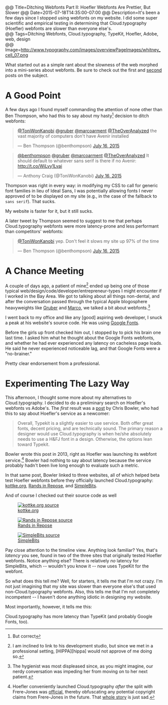 @@ Title=Ditching Webfonts Part II: Hoefler Webfonts Are Prettier, But Slower 
@@ Date=2015-07-18T14:35:00-07:00
@@ Description=It's been a few days since I stopped using webfonts on my website. I did some super scientific and empirical testing in determining that Cloud.typography (Hoefler) webfonts are slower than everyone else's.  
@@ Tags=Ditching Webfonts, Cloud.typography, TypeKit, Hoefler, Adobe, web, design  
@@ Image=http://www.typography.com/images/overviewPageImages/whitney_cell_07.png  

<div class="topstory">What started out as a simple rant about the slowness of the web morphed into a mini-series about webfonts. Be sure to check out the <a href-"http://www.theoveranalyzed.net/2015/7/12/why-the-web-is-so-slow">first</a> and <a href="http://www.theoveranalyzed.net/2015/7/15/ditching-webfonts">second</a> posts on the subject.</div>

# A Good Point

A few days ago I found myself commanding the attention of none other than Ben Thompson, who had this to say about my hasty[^has] decision to ditch webfonts:

<blockquote class="twitter-tweet tw-align-center" lang="en"><p lang="en" dir="ltr"><a href="https://twitter.com/ToniWonKanobi">@ToniWonKanobi</a> <a href="https://twitter.com/gruber">@gruber</a> <a href="https://twitter.com/marcoarment">@marcoarment</a> <a href="https://twitter.com/TheOverAnalyzed">@TheOverAnalyzed</a> the vast majority of computers don&#39;t have Avenir installed</p>&mdash; Ben Thompson (@benthompson) <a href="https://twitter.com/benthompson/status/621555208657592320">July 16, 2015</a></blockquote> <script async src="//platform.twitter.com/widgets.js" charset="utf-8"></script>

<blockquote class="twitter-tweet tw-align-center" lang="en"><p lang="en" dir="ltr"><a href="https://twitter.com/benthompson">@benthompson</a> <a href="https://twitter.com/gruber">@gruber</a> <a href="https://twitter.com/marcoarment">@marcoarment</a> <a href="https://twitter.com/TheOverAnalyzed">@TheOverAnalyzed</a> It should default to whatever sans serif is there if no Avenir: <a href="http://t.co/WiLvy1Lvai">http://t.co/WiLvy1Lvai</a></p>&mdash; Anthony Craig (@ToniWonKanobi) <a href="https://twitter.com/ToniWonKanobi/status/621555527638609920">July 16, 2015</a></blockquote> <script async src="//platform.twitter.com/widgets.js" charset="utf-8"></script>

Thompson was right in every way: in modifying my CSS to call for generic font families in lieu of Ideal Sans, I was potentially allowing fonts I never approved of to be displayed on my site (e.g., in the case of the fallback to `sans serif`). That sucks.

My website is faster for it, but it still sucks.

A later tweet by Thompson seemed to suggest to me that perhaps Cloud.typography webfonts were more latency-prone and less performant than competitors' webfonts:

<blockquote class="twitter-tweet tw-align-center" lang="en"><p lang="en" dir="ltr"><a href="https://twitter.com/ToniWonKanobi">@ToniWonKanobi</a> yep. Don&#39;t feel it slows my site up 97% of the time</p>&mdash; Ben Thompson (@benthompson) <a href="https://twitter.com/benthompson/status/621561134663897088">July 16, 2015</a></blockquote> <script async src="//platform.twitter.com/widgets.js" charset="utf-8"></script>

# A Chance Meeting

A couple of days ago, a patient of mine[^hippa] ended up being one of those typical web/design/code/developer/entrepreneur-types I might encounter if I worked in the Bay Area. We got to talking about all things non-dental,  and after the conversation passed through the typical Apple blogosphere heavyweights like [Gruber](http://daringfireball.net) and [Marco](http://marco.org), we talked a bit about webfonts.[^hy] 

I went back to my office and like any [good] aspiring web developer, I snuck a peak at his website's source code. He was using [Google Fonts](https://en.wikipedia.org/wiki/Google_Fonts).

Before the girls up front checked him out, I stopped by to pick his brain one last time. I asked him what he thought about the Google Fonts webfonts, and whether he had ever experienced any latency on cacheless page loads. He said he never experienced noticeable lag, and that Google Fonts were a "no-brainer."

Pretty clear endorsement from a professional.

# Experimenting The Lazy Way

This afternoon, I thought some more about my alternatives to Cloud.typography. I decided to do a preliminary search on Hoefler's webfonts vs Adobe's. The *first* result was a [post][cb] by Chris Bowler, who had this to say about Hoefler's service as a newcomer:
>Overall, Typekit is a slightly easier to use service. Both offer great fonts, decent pricing, and are technically sound. The primary reason a designer would use Cloud.typography is when he/she absolutely needs to use a H&FJ font in a design. Otherwise, the options lean toward Typekit.

Bowler wrote this post in 2013, right as Hoefler was launching its webfont service.[^this] Bowler had nothing to say about latency because the service probably hadn't been live long enough to evaluate such a metric.

In that same post, Bowler linked to three websites, all of which helped beta test Hoefler webfonts before they officially launched Cloud.typography: [kottke.org](http://kottke.org), [Rands in Repose](http://randsinrepose.com), and [SimpleBits](http://simplebits.com).

And of course I checked out their source code as well

<figure>
	<a class="nohover" href="http://d.pr/i/1avLf+">
		<img src="http://d.pr/i/1avLf+" alt="kottke.org source" />
	</a>
	<figcaption><a href="http://kottke.org">kottke.org</a></figcaption>
</figure>

<figure>
	<a class="nohover" href="http://d.pr/i/15wmR+">
		<img src="http://d.pr/i/15wmR+" alt="Rands in Repose source" />
	</a>
	<figcaption><a href="http://http://randsinrepose.com">Rands in Repose</a></figcaption>
</figure>

<figure>
	<a class="nohover" href="http://d.pr/i/12YZx+">
		<img src="http://d.pr/i/12YZx+" alt="SimpleBits source" />
	</a>
	<figcaption><a href="http://http://simplebits.com">SimpleBits</a></figcaption>
</figure>

Pay close attention to the timeline view. Anything look familiar? Yes, that's *latency* you see, found in two of the three sites that originally tested Hoefler webfonts. Notice anything else? There is relatively *no* latency for SimpleBits, which -- wouldn't you know it -- now uses TypeKit for the webfont.

So what does this tell me? Well, for starters, it tells me that I'm not crazy. I'm not just imagining that my site was slower than everyone else's that used non-Cloud.typography webfonts. Also, this tells me that I'm not completely incompetent -- I haven't done anything idiotic in designing my website.

Most importantly, however, it tells me this:

<p class="takehome" id="boom">Cloud.typography has more latency than TypeKit (and probably Google Fonts, too).</p>


[^has]: But correct
[^hippa]: I am inclined to link to his development studio, but since we met in a professional setting, [HIPPA][hippa] would not approve of me doing so.
[^hy]: The hygienist was most displeased since, as you might imagine, our nerdy conversation was impeding her from moving on to her next patient.
[^this]: Hoefler conveniently launched Cloud.typography *after* the split with Frere-Jones was [official][off], thereby obfuscating any potential copyright claims from Frere-Jones in the future. That [whole story][ws] is just sad.

[cb]: http://chrisbowler.com/journal/cloud-vs-typekit
[off]: http://gizmodo.com/what-hoefler-frere-jones-breakup-means-for-the-futur-1503686340
[ws]: http://typography.com/press/20140117

